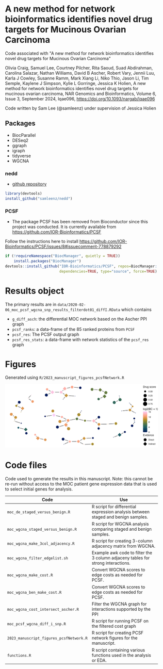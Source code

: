 # A new method for network bioinformatics identifies novel drug targets for Mucinous Ovarian Carcinoma

Code associated with "A new method for network bioinformatics identifies novel drug targets for Mucinous Ovarian Carcinoma"

Olivia Craig, Samuel Lee, Courtney Pilcher, Rita Saoud, Suad Abdirahman, Carolina Salazar, Nathan Williams, David B Ascher, Robert Vary, Jennii Luu, Karla J Cowley, Susanne Ramm, Mark Xiang Li, Niko Thio, Jason Li, Tim Semple, Kaylene J Simpson, Kylie L Gorringe, Jessica K Holien, A new method for network bioinformatics identifies novel drug targets for mucinous ovarian carcinoma, NAR Genomics and Bioinformatics, Volume 6, Issue 3, September 2024, lqae096, https://doi.org/10.1093/nargab/lqae096

Code written by Sam Lee (@samleenz) under supervision of Jessica Holien

## Packages

- BiocParallel
- DESeq2
- ggraph
- igraph
- tidyverse
- WGCNA

### nedd

- [github repository](https://github.com/samleenz/nedd)

```r
library(devtools)
install_github("samleenz/nedd")
```

### PCSF

- The package PCSF has been removed from Bioconductor since this project was conducted. It is currently available from https://github.com/IOR-Bioinformatics/PCSF 

Follow the instructions here to install https://github.com/IOR-Bioinformatics/PCSF/issues/8#issuecomment-778879292

```R
if (!requireNamespace("BiocManager", quietly = TRUE))
    install.packages("BiocManager")
devtools::install_github("IOR-Bioinformatics/PCSF", repos=BiocManager::repositories(),
                         dependencies=TRUE, type="source", force=TRUE)
```

# Results object

The primary results are in `data/2020-02-06_moc_pcsf_wgcna_snp_results_filterdot01_diffI.RData` which contains

- `g_diff_asch`: the differential MOC network based on the Ascher PPI graph
- `pcsf_ranks`: a data-frame of the 85 ranked proteins from `PCSF`
- `pcsf_res`: The PCSF output graph
- `pcsf_res_stats`: a data-frame with network statistics of the `pcsf_res` graph

# Figures

Generated using `R/2023_manuscript_figures_pcsfNetwork.R`

![figure 2](plots/pcsf_subnetwork_figure_bc_drug_evidence_noText.png)


# Code files

Code used to generate the results in this manuscript. Note: this cannot be re-run without access to the MOC patient gene expression data that is used to select initial genes for analysis.

| Code                                    | Use                                                                 |
|-----------------------------------------|---------------------------------------------------------------------|
| `moc_de_staged_versus_benign.R`         | R script for differential expression analysis between staged and benign samples. |
| `moc_wgcna_staged_versus_benign.R`      | R script for WGCNA analysis comparing staged and benign samples.    |
| `moc_wgcna_make_3col_adjacency.R`       | R script for creating 3-column adjacency matrix from WGCNA.        |
| `moc_wgcna_filter_edgelist.sh`          | Example awk code to filter the 3 column adjaceny tables for strong interactions. |
| `moc_wgcna_make_cost.R`                 | Convert WGCNA scores to edge costs as needed for PCSF.                      |
| `moc_wgcna_ben_make_cost.R`             | Convert WGCNA scores to edge costs as needed for PCSF.                      |
| `moc_wgcna_cost_intersect_ascher.R`     | Filter the WGCNA graph for interactions supported by the PPI         |
| `moc_pcsf_wgcna_diff_i_snp.R`           | R script for running PCSF on the filtered cost graph  |
| `2023_manuscript_figures_pcsfNetwork.R` | R script for creating PCSF network figures for the manuscript. |
| `functions.R`                           | R script containing various functions used in the analysis or EDA.         |

